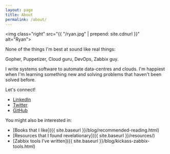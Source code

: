 ```yaml
---
layout: page
title: About
permalink: /about/
---
```


<img class="right" src="{{ "/ryan.jpg" | prepend: site.cdnurl }}" alt="Ryan">

None of the things I'm best at sound like real things:

Gopher, Puppetizer, Cloud guru, DevOps, Zabbix guy.

I write systems software to automate data-centres and clouds. I'm happiest when I'm learning something new and solving problems that haven't been solved before.

Let's connect!

* [LinkedIn](https://www.linkedin.com/in/ryanarmstrongwa/)
* [Twitter](https://twitter.com/CavalierCoder)
* [GitHub](https://github.com/cavaliercoder)

You might also be interested in:

* [Books that I like]({{ site.baseurl }}/blog/recommended-reading.html)
* [Resources that I found revelationary]({{ site.baseurl }}/resources/)
* [Zabbix tools I've written]({{ site.baseurl }}/blog/kickass-zabbix-tools.html)

